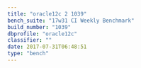 ```yaml
---
title: "oracle12c 2 1039"
bench_suite: "17w31 CI Weekly Benchmark"
build_number: "1039"
dbprofile: "oracle12c"
classifier: ""
date: 2017-07-31T06:48:51
type: "bench"
---
```

